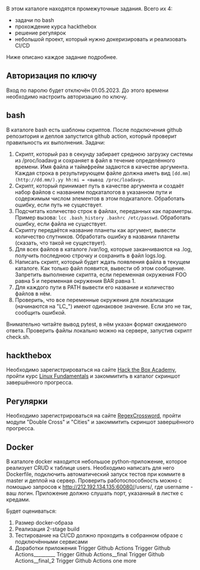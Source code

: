 В этом каталоге находятся промежуточные задания. Всего их 4:

- задачи по bash
- прохождение курса hackthebox
- решение регулярок
- небольшой проект, который нужно докеризировать и реализовать CI/CD

Ниже описано каждое задание подробнее.

## Авторизация по ключу

Вход по паролю будет отключён 01.05.2023. До этого времени необходимо настроить авторизацию по ключу.

## bash

В каталоге bash есть шаблоны скриптов. После подключения github репозитория и деплоя запустится github action, который проверит правильность их выполнения. Задачи:

1. Скрипт, который раз в секунду забирает среднюю загрузку системы из /proc/loadavg и сохраняет в файл в течение определённого времени. Имя файла и таймфрейм задаются в качестве аргумента. Каждая строка в результирующем файле должна иметь вид `[dd.mm](http://dd.mm/).yy hh:mi = <вывод /proc/loadavg>`.
2. Скрипт, который принимает путь в качестве аргумента и создаёт набор файлов с названием подкаталогов в указанном пути и содержимым числом элементов в этом подкаталоге. Обработать ошибку, если путь не существует.
3. Подсчитать количество строк в файлах, переданных как параметры. Пример вызова: `lcc .bash_history .bashrc /etc/passwd`. Обработать ошибку, если файла не существует.
4. Скрипту передаётся название планеты как аргумент, вывести количество спутников. Обработать ошибку в названии планеты (сказать, что такой не существует).
5. Для всех файлов в каталоге /var/log, которые заканчиваются на .log, получить последнюю строчку и сохранить в файл logs.log.
6. Написать скрипт, который будет ждать появления файла в текущем каталоге. Как только файл появится, вывести об этом сообщение. Запретить выполнение скрипта, если переменная окружения FOO равна 5 и переменная окружения BAR равна 1.
7. Для каждого пути в PATH вывести его название и количество файлов в нём.
8. Проверить, что все переменные окружения для локализации (начинаются на "LC_") имеют одинаковое значение. Если это не так, сообщить ошибкой.

Внимательно читайте вывод pytest, в нём указан формат ожидаемого ответа. Проверить файлы локально можно на сервере, запустив скрипт check.sh.

## hackthebox

Необходимо зарегистрироваться на сайте [Hack the Box Academy](https://academy.hackthebox.com/), пройти курс [Linux Fundamentals](https://academy.hackthebox.com/module/details/18) и закоммитить в каталог скриншот завершённого прогресса.

## Регулярки

Необходимо зарегистрироваться на сайте [RegexCrossword](https://regexcrossword.com/), пройти модули "Double Cross" и "Cities" и закоммитить скриншот завершённого прогресса.

## Docker

В каталоге docker находится небольшое python-приложение, которое реализует CRUD к таблице users. Необходимо написать для него Dockerfile, подключить автоматический запуск тестов при коммите в master и деплой на сервер. Проверить работоспособность можно с помощью запросов к http://212.192.134.135:60080/<username>/users/, где username - ваш логин. Приложение должно слушать порт, указанный в листке с кредами.

Будет оцениваться:
1. Размер docker-образа
2. Реализация 2-stage build
3. Тестирование на CI/CD должно проходить в собранном образе с подключёнными сервисами
4. Доработки приложения
Trigger Github Actions
Trigger Github Actions_________
Trigger Github Actions__final
Trigger Github Actions__final_2
Trigger Github Actions one more
